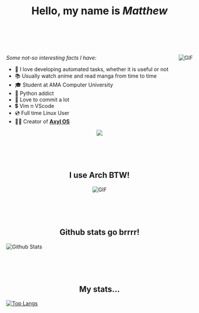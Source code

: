 <h1 align="center">Hello, my name is <b><i>Matthew</i></b></h1>

<br><br><br><br>

<img align="right" alt="GIF" src="https://media.giphy.com/media/iIqmM5tTjmpOB9mpbn/giphy.gif" />


*Some not-so interesting facts I have:*
- 🤖 I love developing automated tasks, whether it is useful or not </li>
- 📚 Usually watch anime and read manga from time to time </li>
- 🎓 Student at AMA Computer University
- 🐍 Python addict
- 💚 Love to commit a lot
- 💲 Vim n VScode
- 💿 Full time Linux User
- 💁‍♂️ Creator of <b><a href="https://github.com/axyl-os">Axyl OS</a></b>

<p align=center>
  <img src="https://komarev.com/ghpvc/?username=Kungger-git&color=156CAC&style=flat-square">
</p>

<br><br><br>
<h2 align="center"> I use Arch BTW! </h2>
<p align="center">
  <img align="center" alt="GIF" src="https://static.apester.com/user-images/66/66990c9c68ef205ac02683b905a15dc5.gif" />
</p>

<br><br><br>
<h2 align="center"> Github stats go brrrr! </h2>

![Github Stats](https://github-readme-stats.vercel.app/api?username=kungger-git&count_private=true&show_icons=true&title_color=fff&icon_color=79ff97&text_color=9f9f9f&bg_color=151515)


<br><br><br>
<h2 align="center"> My stats... </h2>

[![Top Langs](https://github-readme-stats.vercel.app/api/top-langs/?username=kungger-git&langs_count=8&count_private=true&title_color=fff&icon_color=f9f9f9&text_color=9f9f9f&bg_color=151515)](https://github.com/anuraghazra/github-readme-stats)

